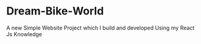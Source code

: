 # Dream-Bike-World
A new Simple Website Project which I build and developed Using my React Js Knowledge 
